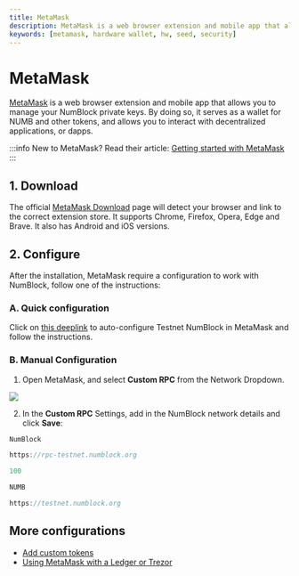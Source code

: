 ```yaml
---
title: MetaMask
description: MetaMask is a web browser extension and mobile app that allows you to manage your NumBlock private keys.
keywords: [metamask, hardware wallet, hw, seed, security]
---
```


# MetaMask

[MetaMask](https://metamask.io/) is a web browser extension and mobile app that allows you to manage your NumBlock private keys. By doing so, it serves as a wallet for NUMB and other tokens, and allows you to interact with decentralized applications, or dapps.

:::info New to MetaMask?
Read their article: [Getting started with MetaMask](https://metamask.zendesk.com/hc/en-us/articles/360015489531-Getting-started-with-MetaMask)
:::

## 1. Download

The official [MetaMask Download](https://metamask.io/download/) page will detect your browser and link to the correct extension store. It supports Chrome, Firefox, Opera, Edge and Brave. It also has Android and iOS versions.

## 2. Configure

After the installation, MetaMask require a configuration to work with NumBlock, follow one of the instructions:

### A. Quick configuration

<Tabs>
  <TabItem value="deeplink-numb" label="Deeplink (Testnet NumBlock)">Click on <a href="https://shanejonas.github.io/metamask-link/deep?method=wallet_addEthereumChain&params[0][chainId]=0x270F&params[0][chainName]=Testnet NumBlock&params[0][rpcUrls][0]=https://rpc-testnet.numblock.org/&params[0][nativeCurrency][name]=NUMB&params[0][nativeCurrency][symbol]=NUMB&params[0][nativeCurrency][decimals]=18&params[0][blockExplorerUrls][0]=https://testnet.numblock.org/">this deeplink</a> to auto-configure Testnet NumBlock in MetaMask and follow the instructions.</TabItem>
</Tabs>

### B. Manual Configuration

1) Open MetaMask, and select **Custom RPC** from the Network Dropdown.

![](</img/tools/custom-rpc.png>)

2) In the **Custom RPC** Settings, add in the NumBlock network details and click **Save**:


<Tabs>
  <TabItem value="gmain" label="Testnet NumBlock">

```jsx title="Network Name"
NumBlock
```

```jsx title="New RPC URL"
https://rpc-testnet.numblock.org
```

```jsx title="Chain ID"
100
```

```jsx title="Symbol"
NUMB
```

```jsx title="Block Explorer URL"
https://testnet.numblock.org
```
  </TabItem>
</Tabs>


## More configurations

- [Add custom tokens](https://metamask.zendesk.com/hc/en-us/articles/360015489031-How-to-add-unlisted-tokens-custom-tokens-in-MetaMask)
- [Using MetaMask with a Ledger or Trezor](https://metamask.zendesk.com/hc/en-us/articles/360020394612-How-to-connect-a-Trezor-or-Ledger-Hardware-Wallet)